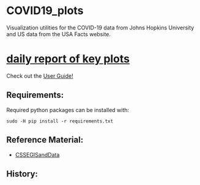 # COVID19_plots
Visualization utilities for the COVID-19 data from Johns Hopkins University and US data from the USA Facts website.

# [daily report of key plots](https://github.com/natalyalangford/COVID19_plots/blob/master/daily_report/REPORT.md)

Check out the [User Guide!](USER_GUIDE.md)
## Requirements:
Required python packages can be installed with:
```
sudo -H pip install -r requirements.txt
```



## Reference Material:
* [CSSEGISandData](https://github.com/CSSEGISandData/COVID-19/tree/master/csse_covid_19_data)

## History:
